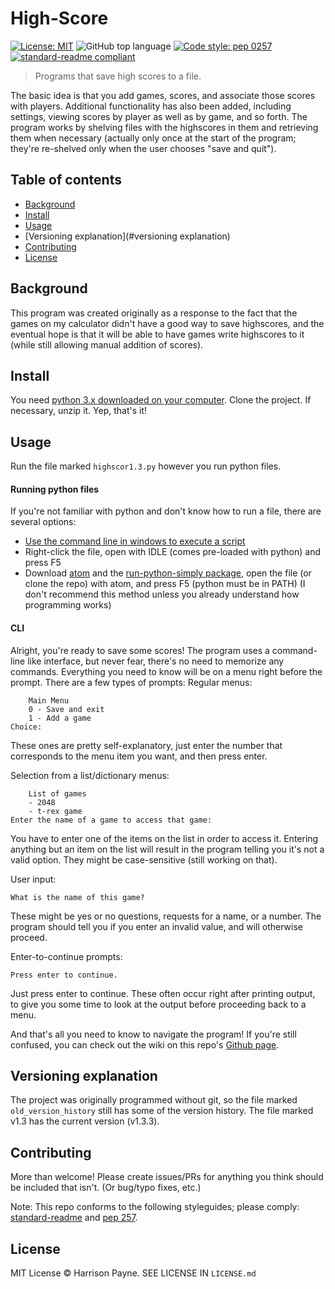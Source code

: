 # High-Score
[![License: MIT](https://img.shields.io/badge/License-MIT-yellow.svg)](https://opensource.org/licenses/MIT) ![GitHub top language](https://img.shields.io/github/languages/top/extremepayne/HighScor.svg) [![Code style: pep 0257](https://img.shields.io/badge/code%20style-pep257-orange.svg)](https://www.python.org/dev/peps/pep-0257/) [![standard-readme compliant](https://img.shields.io/badge/readme%20style-standard-brightgreen.svg?style=flat-square)](https://github.com/RichardLitt/standard-readme)

> Programs that save high scores to a file.

The basic idea is that you add games, scores, and associate those scores with players. Additional functionality has also been added, including settings, viewing scores by player as well as by game, and so forth.
The program works by shelving files with the highscores in them and retrieving them when necessary (actually only once at the start of the program; they're re-shelved only when the user chooses "save and quit").

## Table of contents
- [Background](#background)
- [Install](#install)
- [Usage](#usage)
- [Versioning explanation](#versioning explanation)
- [Contributing](#contributing)
- [License](#license)

## Background
This program was created originally as a response to the fact that the games on my calculator didn't have a good way to save highscores, and the eventual hope is that it will be able to have games write highscores to it (while still allowing manual addition of scores).


## Install
You need [python 3.x downloaded on your computer](https://www.python.org/downloads/). Clone the project. If necessary, unzip it. Yep, that's it!

## Usage
Run the file marked `highscor1.3.py` however you run python files.
#### Running python files
If you're not familiar with python and don't know how to run a file, there are several options:
* [Use the command line in windows to execute a script](https://docs.python.org/3/faq/windows.html#id2)
* Right-click the file, open with IDLE (comes pre-loaded with python) and press F5
* Download [atom](https://www.atom.io) and the [run-python-simply package](https://atom.io/packages/run-python-simply), open the file (or clone the repo) with atom, and press F5 (python must be in PATH) (I don't recommend this method unless you already understand how programming works)

#### CLI
Alright, you're ready to save some scores! The program uses a command-line like interface, but never fear, there's no need to memorize any commands. Everything you need to know will be on a menu right before the prompt. There are a few types of prompts:
Regular menus:
```
    Main Menu
    0 - Save and exit
    1 - Add a game
Choice:
```
These ones are pretty self-explanatory, just enter the number that corresponds to the menu item you want, and then press enter.

Selection from a list/dictionary menus:
```
    List of games
    - 2048
    - t-rex game
Enter the name of a game to access that game:
```
You have to enter one of the items on the list in order to access it. Entering anything but an item on the list will result in the program telling you it's not a valid option.  They might be case-sensitive (still working on that).

User input:
```
What is the name of this game?
```
These might be yes or no questions, requests for a name, or a number. The program should tell you if you enter an invalid value, and will otherwise proceed.

Enter-to-continue prompts:
```
Press enter to continue.
```
Just press enter to continue. These often occur right after printing output, to give you some time to look at the output before proceeding back to a menu.

And that's all you need to know to navigate the program! If you're still confused, you can check out the wiki on this repo's [Github page](https://github.com/extremepayne/HighScor).

## Versioning explanation
The project was originally programmed without git, so the file marked `old_version_history` still has some of the version history.
The file marked v1.3 has the current version (v1.3.3).

## Contributing
More than welcome! Please create issues/PRs for anything you think should be included that isn't. (Or bug/typo fixes, etc.)

Note: This repo conforms to the following styleguides; please comply: [standard-readme](https://github.com/RichardLitt/standard-readme) and [pep 257](https://www.python.org/dev/peps/pep-0257/).

## License
MIT License © Harrison Payne. SEE LICENSE IN `LICENSE.md`
